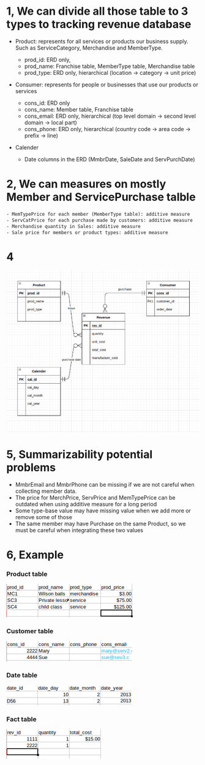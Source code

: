 # 1, We can divide all those table to 3 types to tracking revenue database
- Product: represents for all services or products our business supply. Such as ServiceCategory, Merchandise and MemberType.
    - prod_id: ERD only,
    - prod_name: Franchise table, MemberType table, Merchandise table
    - prod_type: ERD only, hierarchical (location → category → unit price)

- Consumer: represents for people or businesses that use our products or services
    - cons_id: ERD only
    - cons_name: Member table, Franchise table
    - cons_email: ERD only, hierarchical (top level domain → second level domain → local part)
    - cons_phone: ERD only, hierarchical (country code → area code → prefix → line)	
- Calender
    - Date columns in the ERD (MmbrDate, SaleDate and ServPurchDate)

# 2, We can measures on mostly Member and ServicePurchase talble
	- MemTypePrice for each member (MemberType table): additive measure
	- ServCatPrice for each purchase made by customers: additive measure
	- Merchandise quantity in Sales: additive measure
	- Sale price for members or product types: additive measure

# 4

![asignment-star-schema](asignment-star-schema.png)

# 5, Summarizability potential problems
- MmbrEmail and MmbrPhone can be missing if we are not careful when collecting member data.
- The price for MerchPrice, ServPrice and MemTypePrice can be outdated when using additive measure for a long period 
- Some type-base value may have missing value when we add more or remove some of those
- The same member may have Purchase on the same Product, so we must be careful when integrating these two values

# 6, Example

### Product table
![product-table](product-table.png)

### Customer table
![customer-table](customer-table.png)

### Date table
![date-table](date-table.png)

### Fact table
![fact-table](fact-table.png)